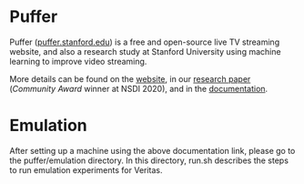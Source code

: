 # Puffer

Puffer ([puffer.stanford.edu](https://puffer.stanford.edu)) is a free and open-source live TV streaming website,
and also a research study at Stanford University using machine learning to
improve video streaming.

More details can be found
on the [website](https://puffer.stanford.edu/faq/),
in our [research paper](https://www.usenix.org/conference/nsdi20/presentation/yan)
(*Community Award* winner at NSDI 2020),
and in the [documentation](./documentation.md).

# Emulation

After setting up a machine using the above documentation link, please go to the puffer/emulation directory. In this directory, 
run.sh describes the steps to run emulation experiments for Veritas. 




